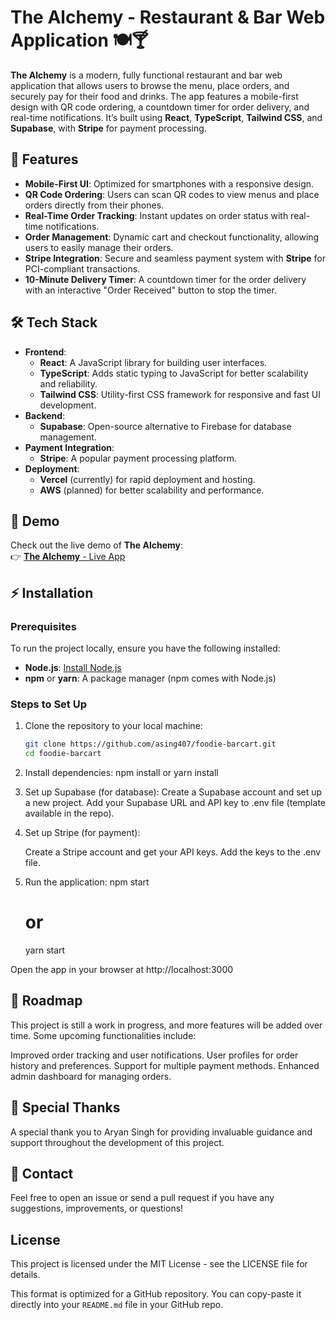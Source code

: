 # The Alchemy - Restaurant & Bar Web Application 🍽️🍸

**The Alchemy** is a modern, fully functional restaurant and bar web application that allows users to browse the menu, place orders, and securely pay for their food and drinks. The app features a mobile-first design with QR code ordering, a countdown timer for order delivery, and real-time notifications. It’s built using **React**, **TypeScript**, **Tailwind CSS**, and **Supabase**, with **Stripe** for payment processing.

## 🚀 Features

- **Mobile-First UI**: Optimized for smartphones with a responsive design.
- **QR Code Ordering**: Users can scan QR codes to view menus and place orders directly from their phones.
- **Real-Time Order Tracking**: Instant updates on order status with real-time notifications.
- **Order Management**: Dynamic cart and checkout functionality, allowing users to easily manage their orders.
- **Stripe Integration**: Secure and seamless payment system with **Stripe** for PCI-compliant transactions.
- **10-Minute Delivery Timer**: A countdown timer for the order delivery with an interactive "Order Received" button to stop the timer.

## 🛠️ Tech Stack

- **Frontend**: 
  - **React**: A JavaScript library for building user interfaces.
  - **TypeScript**: Adds static typing to JavaScript for better scalability and reliability.
  - **Tailwind CSS**: Utility-first CSS framework for responsive and fast UI development.
- **Backend**:
  - **Supabase**: Open-source alternative to Firebase for database management.
- **Payment Integration**:
  - **Stripe**: A popular payment processing platform.
- **Deployment**:
  - **Vercel** (currently) for rapid deployment and hosting.
  - **AWS** (planned) for better scalability and performance.

## 📱 Demo

Check out the live demo of **The Alchemy**:  
👉 [**The Alchemy** - Live App](https://thealchemy.vercel.app/)

## ⚡ Installation

### Prerequisites

To run the project locally, ensure you have the following installed:

- **Node.js**: [Install Node.js](https://nodejs.org/)
- **npm** or **yarn**: A package manager (npm comes with Node.js)

### Steps to Set Up

1. Clone the repository to your local machine:
   ```bash
   git clone https://github.com/asing407/foodie-barcart.git
   cd foodie-barcart
2. Install dependencies:
   npm install
   or
   yarn install

4. Set up Supabase (for database):
   Create a Supabase account and set up a new project.
   Add your Supabase URL and API key to .env file (template available in the repo).
   
5. Set up Stripe (for payment):
   
   Create a Stripe account and get your API keys.
   Add the keys to the .env file.
6. Run the application:
   npm start
   # or
   yarn start


Open the app in your browser at http://localhost:3000

## 📝 Roadmap
This project is still a work in progress, and more features will be added over time. Some upcoming functionalities include:

Improved order tracking and user notifications.
User profiles for order history and preferences.
Support for multiple payment methods.
Enhanced admin dashboard for managing orders.
## 🙏 Special Thanks
A special thank you to Aryan Singh for providing invaluable guidance and support throughout the development of this project.

## 💬 Contact
Feel free to open an issue or send a pull request if you have any suggestions, improvements, or questions!

## License
This project is licensed under the MIT License - see the LICENSE file for details.

This format is optimized for a GitHub repository. You can copy-paste it directly into your `README.md` file in your GitHub repo.


